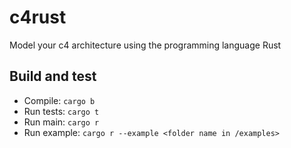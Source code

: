 # c4rust

Model your c4 architecture using the programming language Rust

## Build and test

- Compile: `cargo b`
- Run tests: `cargo t`
- Run main: `cargo r`
- Run example: `cargo r --example <folder name in /examples>`